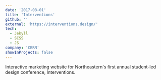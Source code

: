 ```yaml
---
date: '2017-08-01'
title: 'Interventions'
github: ''
external: 'https://interventions.design/'
tech:
  - Jekyll
  - SCSS
  - JS
company: 'CERN'
showInProjects: false
---
```


Interactive marketing website for Northeastern's first annual student-led design conference, Interventions.
